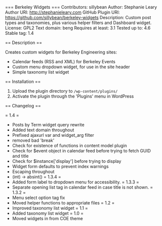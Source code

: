 === Berkeley Widgets ===
Contributors: sillybean
Author: Stephanie Leary
Author URI: http://stephanieleary.com
GitHub Plugin URI: https://github.com/sillybean/berkeley-widgets
Description: Custom post types and taxonomies, plus various helper filters and Dashboard widget.
License: GPL2
Text domain: beng
Requires at least: 3.1
Tested up to: 4.6
Stable tag: 1.4

== Description ==

Creates custom widgets for Berkeley Engineering sites:

* Calendar feeds (RSS and XML) for Berkeley Events
* Custom menu dropdown widget, for use in the site header
* Simple taxonomy list widget

== Installation ==

1. Upload the plugin directory to `/wp-content/plugins/` 
1. Activate the plugin through the 'Plugins' menu in WordPress

== Changelog ==

= 1.4 =
* Posts by Term widget query rewrite
* Added text domain throughout
* Prefixed ajaxurl var and widget_arg filter
* removed bad 'break'
* Check for existence of functions in content model plugin
* Check for $event object in calendar feed before trying to fetch GUID and title
* Check for $instance['display'] before trying to display
* Widget form defaults to prevent index warnings
* Escaping throughout
* (int) -> absint()
= 1.3.4 =
* Added form label to dropdown menu for accessibility.
= 1.3.3 =
* Separate opening list tag in calendar feed in case title is not shown.
= 1.3.2 =
* Menu select option tag fix
* Moved helper functions to appropriate files
= 1.2 =
* Improved taxonomy list widget
= 1.1 =
* Added taxonomy list widget
= 1.0 =
* Moved widgets in from COE theme